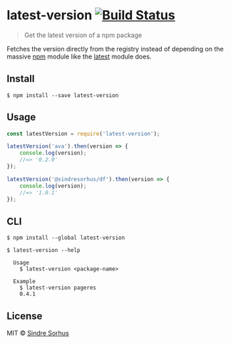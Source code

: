 # latest-version [![Build Status](https://travis-ci.org/sindresorhus/latest-version.svg?branch=master)](https://travis-ci.org/sindresorhus/latest-version)

> Get the latest version of a npm package

Fetches the version directly from the registry instead of depending on the massive [npm](https://github.com/npm/npm/blob/8b5e7b6ae5b4cd2d7d62eaf93b1428638b387072/package.json#L37-L85) module like the [latest](https://github.com/bahamas10/node-latest) module does.


## Install

```
$ npm install --save latest-version
```


## Usage

```js
const latestVersion = require('latest-version');

latestVersion('ava').then(version => {
	console.log(version);
	//=> '0.2.0'
});

latestVersion('@sindresorhus/df').then(version => {
	console.log(version);
	//=> '1.0.1'
});
```


## CLI

```
$ npm install --global latest-version
```

```
$ latest-version --help

  Usage
    $ latest-version <package-name>

  Example
    $ latest-version pageres
    0.4.1
```


## License

MIT © [Sindre Sorhus](http://sindresorhus.com)
